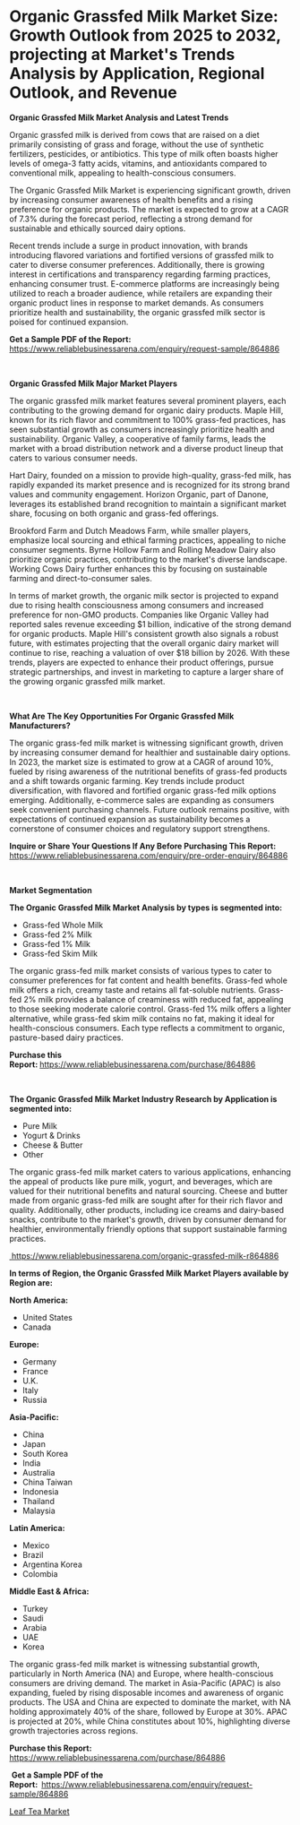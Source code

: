 <p><h1>Organic Grassfed Milk Market Size: Growth Outlook from 2025 to 2032, projecting at Market's Trends Analysis by Application, Regional Outlook, and Revenue</h1></p><p><strong>Organic Grassfed Milk Market Analysis and Latest Trends</strong></p>
<p><p>Organic grassfed milk is derived from cows that are raised on a diet primarily consisting of grass and forage, without the use of synthetic fertilizers, pesticides, or antibiotics. This type of milk often boasts higher levels of omega-3 fatty acids, vitamins, and antioxidants compared to conventional milk, appealing to health-conscious consumers.</p><p>The Organic Grassfed Milk Market is experiencing significant growth, driven by increasing consumer awareness of health benefits and a rising preference for organic products. The market is expected to grow at a CAGR of 7.3% during the forecast period, reflecting a strong demand for sustainable and ethically sourced dairy options. </p><p>Recent trends include a surge in product innovation, with brands introducing flavored variations and fortified versions of grassfed milk to cater to diverse consumer preferences. Additionally, there is growing interest in certifications and transparency regarding farming practices, enhancing consumer trust. E-commerce platforms are increasingly being utilized to reach a broader audience, while retailers are expanding their organic product lines in response to market demands. As consumers prioritize health and sustainability, the organic grassfed milk sector is poised for continued expansion.</p></p>
<p><strong>Get a Sample PDF of the Report:&nbsp;</strong> <a href="https://www.reliablebusinessarena.com/enquiry/request-sample/864886?utm_campaign=2107&utm_medium=2&utm_source=Github&utm_content=ia&utm_term=15022025&utm_id=organic-grassfed-milk">https://www.reliablebusinessarena.com/enquiry/request-sample/864886</a></p>
<p>&nbsp;</p>
<p><strong>Organic Grassfed Milk Major Market Players</strong></p>
<p><p>The organic grassfed milk market features several prominent players, each contributing to the growing demand for organic dairy products. Maple Hill, known for its rich flavor and commitment to 100% grass-fed practices, has seen substantial growth as consumers increasingly prioritize health and sustainability. Organic Valley, a cooperative of family farms, leads the market with a broad distribution network and a diverse product lineup that caters to various consumer needs. </p><p>Hart Dairy, founded on a mission to provide high-quality, grass-fed milk, has rapidly expanded its market presence and is recognized for its strong brand values and community engagement. Horizon Organic, part of Danone, leverages its established brand recognition to maintain a significant market share, focusing on both organic and grass-fed offerings.</p><p>Brookford Farm and Dutch Meadows Farm, while smaller players, emphasize local sourcing and ethical farming practices, appealing to niche consumer segments. Byrne Hollow Farm and Rolling Meadow Dairy also prioritize organic practices, contributing to the market's diverse landscape. Working Cows Dairy further enhances this by focusing on sustainable farming and direct-to-consumer sales.</p><p>In terms of market growth, the organic milk sector is projected to expand due to rising health consciousness among consumers and increased preference for non-GMO products. Companies like Organic Valley had reported sales revenue exceeding $1 billion, indicative of the strong demand for organic products. Maple Hill's consistent growth also signals a robust future, with estimates projecting that the overall organic dairy market will continue to rise, reaching a valuation of over $18 billion by 2026. With these trends, players are expected to enhance their product offerings, pursue strategic partnerships, and invest in marketing to capture a larger share of the growing organic grassfed milk market.</p></p>
<p>&nbsp;</p>
<p><strong>What Are The Key Opportunities For Organic Grassfed Milk Manufacturers?</strong></p>
<p><p>The organic grass-fed milk market is witnessing significant growth, driven by increasing consumer demand for healthier and sustainable dairy options. In 2023, the market size is estimated to grow at a CAGR of around 10%, fueled by rising awareness of the nutritional benefits of grass-fed products and a shift towards organic farming. Key trends include product diversification, with flavored and fortified organic grass-fed milk options emerging. Additionally, e-commerce sales are expanding as consumers seek convenient purchasing channels. Future outlook remains positive, with expectations of continued expansion as sustainability becomes a cornerstone of consumer choices and regulatory support strengthens.</p></p>
<p><strong>Inquire or Share Your Questions If Any Before Purchasing This Report:</strong> <a href="https://www.reliablebusinessarena.com/enquiry/pre-order-enquiry/864886?utm_campaign=2107&utm_medium=2&utm_source=Github&utm_content=ia&utm_term=15022025&utm_id=organic-grassfed-milk">https://www.reliablebusinessarena.com/enquiry/pre-order-enquiry/864886</a></p>
<p>&nbsp;</p>
<p><strong>Market Segmentation</strong></p>
<p><strong>The Organic Grassfed Milk Market Analysis by types is segmented into:</strong></p>
<p><ul><li>Grass-fed Whole Milk</li><li>Grass-fed 2% Milk</li><li>Grass-fed 1% Milk</li><li>Grass-fed Skim Milk</li></ul></p>
<p><p>The organic grass-fed milk market consists of various types to cater to consumer preferences for fat content and health benefits. Grass-fed whole milk offers a rich, creamy taste and retains all fat-soluble nutrients. Grass-fed 2% milk provides a balance of creaminess with reduced fat, appealing to those seeking moderate calorie control. Grass-fed 1% milk offers a lighter alternative, while grass-fed skim milk contains no fat, making it ideal for health-conscious consumers. Each type reflects a commitment to organic, pasture-based dairy practices.</p></p>
<p><strong>Purchase this Report:&nbsp;</strong><a href="https://www.reliablebusinessarena.com/purchase/864886?utm_campaign=2107&utm_medium=2&utm_source=Github&utm_content=ia&utm_term=15022025&utm_id=organic-grassfed-milk">https://www.reliablebusinessarena.com/purchase/864886</a></p>
<p>&nbsp;</p>
<p><strong>The Organic Grassfed Milk Market Industry Research by Application is segmented into:</strong></p>
<p><ul><li>Pure Milk</li><li>Yogurt & Drinks</li><li>Cheese & Butter</li><li>Other</li></ul></p>
<p><p>The organic grass-fed milk market caters to various applications, enhancing the appeal of products like pure milk, yogurt, and beverages, which are valued for their nutritional benefits and natural sourcing. Cheese and butter made from organic grass-fed milk are sought after for their rich flavor and quality. Additionally, other products, including ice creams and dairy-based snacks, contribute to the market's growth, driven by consumer demand for healthier, environmentally friendly options that support sustainable farming practices.</p></p>
<p><a href="https://www.reliablebusinessarena.com/organic-grassfed-milk-r864886?utm_campaign=2107&utm_medium=2&utm_source=Github&utm_content=ia&utm_term=15022025&utm_id=organic-grassfed-milk">&nbsp;https://www.reliablebusinessarena.com/organic-grassfed-milk-r864886</a></p>
<p><strong>In terms of Region, the Organic Grassfed Milk Market Players available by Region are:</strong></p>
<p>
    <p> <strong> North America: </strong>
        <ul>
            <li>United States</li>
            <li>Canada</li>
        </ul>
        </p> 
    <p> <strong> Europe: </strong>
        <ul>
            <li>Germany</li>
            <li>France</li>
            <li>U.K.</li>
            <li>Italy</li>
            <li>Russia</li>
        </ul>
        </p> 
    <p> <strong> Asia-Pacific: </strong>
        <ul>
            <li>China</li>
            <li>Japan</li>
            <li>South Korea</li>
            <li>India</li>
            <li>Australia</li>
            <li>China Taiwan</li>
            <li>Indonesia</li>
            <li>Thailand</li>
            <li>Malaysia</li>
        </ul>
        </p> 
    <p> <strong> Latin America: </strong>
        <ul>
            <li>Mexico</li>
            <li>Brazil</li>
            <li>Argentina Korea</li>
            <li>Colombia</li>
        </ul>
        </p> 
    <p> <strong> Middle East & Africa: </strong>
        <ul>
            <li>Turkey</li>
            <li>Saudi</li>
            <li>Arabia</li>
            <li>UAE</li>
            <li>Korea</li>
        </ul>
    </p>
    </p>
<p><p>The organic grass-fed milk market is witnessing substantial growth, particularly in North America (NA) and Europe, where health-conscious consumers are driving demand. The market in Asia-Pacific (APAC) is also expanding, fueled by rising disposable incomes and awareness of organic products. The USA and China are expected to dominate the market, with NA holding approximately 40% of the share, followed by Europe at 30%. APAC is projected at 20%, while China constitutes about 10%, highlighting diverse growth trajectories across regions.</p></p>
<p><strong>Purchase this Report: </strong><a href="https://www.reliablebusinessarena.com/purchase/864886?utm_campaign=2107&utm_medium=2&utm_source=Github&utm_content=ia&utm_term=15022025&utm_id=organic-grassfed-milk">https://www.reliablebusinessarena.com/purchase/864886</a></p>
<p>&nbsp;<strong>Get a Sample PDF of the Report:&nbsp;&nbsp;</strong><a href="https://www.reliablebusinessarena.com/enquiry/request-sample/864886?utm_campaign=2107&utm_medium=2&utm_source=Github&utm_content=ia&utm_term=15022025&utm_id=organic-grassfed-milk">https://www.reliablebusinessarena.com/enquiry/request-sample/864886</a></p>
<p><strong></strong></p>
<p><p><a href="https://github.com/elizabethdagraca/Market-Research-Report-List-5/blob/main/leaf-tea-market.md?utm_campaign=2107&utm_medium=2&utm_source=Github&utm_content=ia&utm_term=15022025&utm_id=organic-grassfed-milk">Leaf Tea Market</a></p></p>